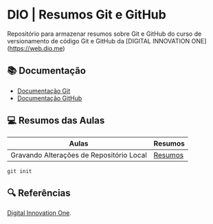 # DIO | Resumos Git e GitHub

Repositório para armazenar resumos sobre Git e GitHub do curso de versionamento de código Git e GitHub da [DIGITAL INNOVATION ONE] (https://web.dio.me)

## 📚 Documentação

- [Documentação Git](https://git-scm.com/doc)
- [Documentação GitHub](https://docs.github.com/en)

## 💻 Resumos das Aulas

| Aulas | Resumos |
|-------|---------|
| Gravando Alterações de Repositório Local |[Resumos](https://web.dio.me/track/70304c16-a7d8-4066-97de-16345e1653a6) |

```
git init
```
## 🔍 Referências
[Digital Innovation One]().
